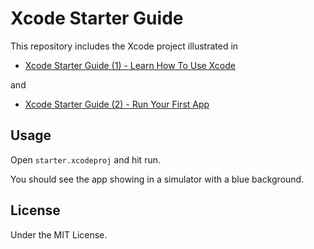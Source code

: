 # Xcode Starter Guide

This repository includes the Xcode project illustrated in 

- [Xcode Starter Guide (1) - Learn How To Use Xcode](https://medium.com/@calw9/xcode-starter-guide-1-learn-how-to-use-xcode-7b852a4619ba) 

and 

- [Xcode Starter Guide (2) - Run Your First App](https://medium.com/@calw9/xcode-starter-guide-2-run-your-first-app-8317520613fc)

## Usage

Open `starter.xcodeproj` and hit run. 

You should see the app showing in a simulator with a blue background.

## License

Under the MIT License.

